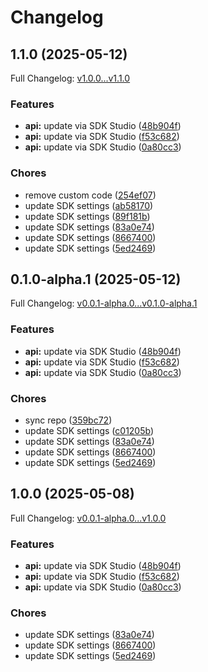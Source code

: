 # Changelog

## 1.1.0 (2025-05-12)

Full Changelog: [v1.0.0...v1.1.0](https://github.com/Papr-ai/python-SDK/compare/v1.0.0...v1.1.0)

### Features

* **api:** update via SDK Studio ([48b904f](https://github.com/Papr-ai/python-SDK/commit/48b904f1af2606e5eb3e1ad2b24cefadc0004c96))
* **api:** update via SDK Studio ([f53c682](https://github.com/Papr-ai/python-SDK/commit/f53c68226f3c20d12b45b4039f9c2219ad86a22e))
* **api:** update via SDK Studio ([0a80cc3](https://github.com/Papr-ai/python-SDK/commit/0a80cc394191c593f558b6a5fa183e1cbc7df624))


### Chores

* remove custom code ([254ef07](https://github.com/Papr-ai/python-SDK/commit/254ef07397ea020c1c010f28963372ff2c468156))
* update SDK settings ([ab58170](https://github.com/Papr-ai/python-SDK/commit/ab5817092c1942129c2238acd6eaf72c4cc1e37f))
* update SDK settings ([89f181b](https://github.com/Papr-ai/python-SDK/commit/89f181bc864d05945ec993b02edf683fa7ef86b7))
* update SDK settings ([83a0e74](https://github.com/Papr-ai/python-SDK/commit/83a0e74c4661b5fe8e88970982f0960120fac3fd))
* update SDK settings ([8667400](https://github.com/Papr-ai/python-SDK/commit/86674003152237119923066809924660c3e626c2))
* update SDK settings ([5ed2469](https://github.com/Papr-ai/python-SDK/commit/5ed2469d41f8b548ab5a28c999ea581b978864df))

## 0.1.0-alpha.1 (2025-05-12)

Full Changelog: [v0.0.1-alpha.0...v0.1.0-alpha.1](https://github.com/Papr-ai/Python-sdk/compare/v0.0.1-alpha.0...v0.1.0-alpha.1)

### Features

* **api:** update via SDK Studio ([48b904f](https://github.com/Papr-ai/Python-sdk/commit/48b904f1af2606e5eb3e1ad2b24cefadc0004c96))
* **api:** update via SDK Studio ([f53c682](https://github.com/Papr-ai/Python-sdk/commit/f53c68226f3c20d12b45b4039f9c2219ad86a22e))
* **api:** update via SDK Studio ([0a80cc3](https://github.com/Papr-ai/Python-sdk/commit/0a80cc394191c593f558b6a5fa183e1cbc7df624))


### Chores

* sync repo ([359bc72](https://github.com/Papr-ai/Python-sdk/commit/359bc72d82b2d411b18da883faac5e13fce95695))
* update SDK settings ([c01205b](https://github.com/Papr-ai/Python-sdk/commit/c01205b59f1cb4520cb3e6d4f7d77815dfc941da))
* update SDK settings ([83a0e74](https://github.com/Papr-ai/Python-sdk/commit/83a0e74c4661b5fe8e88970982f0960120fac3fd))
* update SDK settings ([8667400](https://github.com/Papr-ai/Python-sdk/commit/86674003152237119923066809924660c3e626c2))
* update SDK settings ([5ed2469](https://github.com/Papr-ai/Python-sdk/commit/5ed2469d41f8b548ab5a28c999ea581b978864df))

## 1.0.0 (2025-05-08)

Full Changelog: [v0.0.1-alpha.0...v1.0.0](https://github.com/Papr-ai/Python-sdk/compare/v0.0.1-alpha.0...v1.0.0)

### Features

* **api:** update via SDK Studio ([48b904f](https://github.com/Papr-ai/Python-sdk/commit/48b904f1af2606e5eb3e1ad2b24cefadc0004c96))
* **api:** update via SDK Studio ([f53c682](https://github.com/Papr-ai/Python-sdk/commit/f53c68226f3c20d12b45b4039f9c2219ad86a22e))
* **api:** update via SDK Studio ([0a80cc3](https://github.com/Papr-ai/Python-sdk/commit/0a80cc394191c593f558b6a5fa183e1cbc7df624))


### Chores

* update SDK settings ([83a0e74](https://github.com/Papr-ai/Python-sdk/commit/83a0e74c4661b5fe8e88970982f0960120fac3fd))
* update SDK settings ([8667400](https://github.com/Papr-ai/Python-sdk/commit/86674003152237119923066809924660c3e626c2))
* update SDK settings ([5ed2469](https://github.com/Papr-ai/Python-sdk/commit/5ed2469d41f8b548ab5a28c999ea581b978864df))
